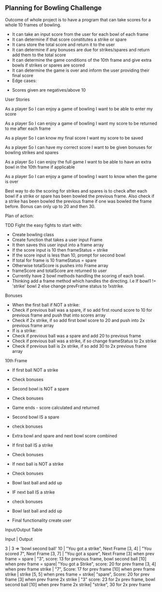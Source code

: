 ## Planning for Bowling Challenge

Outcome of whole project is to have a program that can take scores for a whole 10 frames of bowling.
- It can take an input score from the user for each bowl of each frame
- It can determine if that score constitutes a strike or spare
- It cans store the total score and return it to the user
- It can determine if any bonuses are due for strikes/spares and return add them to the total score
- It can determine the game conditions of the 10th frame and give extra bowls if strikes or spares are scored
- It can determine the game is over and inform the user providing their final score
- Edge cases:
* Scores given are negatives/above 10

User Stories

As a player
So I can enjoy a game of bowling
I want to be able to enter my score

As a player
So I can enjoy a game of bowling
I want my score to be returned to me after each frame

As a player
So I can know my final score
I want my score to be saved

As a player
So I can have my correct score
I want to be given bonuses for bowling strikes and spares

As a player
So I can enjoy the full game
I want to be able to have an extra bowl in the 10th frame if applicable

As a player
So I can enjoy a game of bowling
I want to know when the game is over

Best way to do the scoring for strikes and spares is to check after each bowl if a strike or spare has been bowled the previous frame.
Also check if a strike has been bowled the previous frame if one was bowled the frame before. Bonus can only up to 20 and then 30.

Plan of action:

TDD
Fight the easy fights to start with:

- Create bowling class
- Create function that takes a user input
Frame
- It then saves this user input into a frame array
- If the score input is 10 then frameStatus = strike
- If the score input is less than 10, prompt for second bowl
- If total for frame is 10 frameStatus = spare
- Otherwise totalScore is pushes into Frame array
- frameScore and totalScore are returned to user
- Currently have 2 bowl methods handling the scoring of each bowl.
- Thinking add a frame method which handles the directing. I.e If bowl1 != 'strike' bowl 2
else change prevFrame status to 1xstrike.

Bonuses
- When the first ball if NOT a strike:
- Check if previous ball was a spare, if so add first round score to 10 for previous frame and push that into scores array
- Check if 2x strike, if so add first bowl score to 20 and push into 2x previous frame array
- If is a strike:
- Check if previous ball was a spare and add 20 to previous frame
- Check if previous ball was a strike, if so change frameStatus to 2x strike
- Check if previous ball is 2x strike, if so add 30 to 2x previous frame array

10th Frame
- If first ball NOT a strike
- Check bonuses
- Second bowl is NOT a spare
- Check bonuses
- Game ends  - score calculated and returned
- Second bowl IS a spare
- check bonuses
- Extra bowl and spare and next bowl score combined

- If first ball IS a strike
- Check bonuses
- If next ball is NOT a strike
- Check bonuses
- Bowl last ball and add up
- IF next ball IS a strike
- check bonuses
- Bowl last ball and add up

- Final functionality create user

Input/Output Table

Input         |          Output

3             |         3  => 'bowl second ball'
10            |         "You got a strike", Next Frame
[3, 4]        |         "You scored 7", Next Frame
[3, 7]        |         "You got a spare", Next Frame
[3] when prev frame = spare | "3", score: 13 for previous frame, bowl second ball
[10] when prev frame = spare| "You got a Strike", score: 20 for prev frame
[3, 4] when prev frame strike | "7", Score: 17 for prev frame
[10] when prev frame strike   | strike
[5, 5] when pres frame = strike| "spare", Score: 20 for prev frame
[3] when prev frame 2x strike | "3" score: 23 for 2x prev frame, bowl second ball
[10] when prev frame 2x strike| "strike", 30 for 2x prev frame
